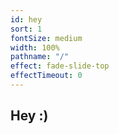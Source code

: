 ```yaml
---
id: hey
sort: 1
fontSize: medium
width: 100%
pathname: "/"
effect: fade-slide-top
effectTimeout: 0
---
```


## Hey :)
